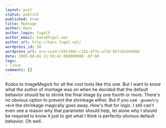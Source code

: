 ```yaml
---
layout: post
status: publish
published: true
title: Montage
author: Hans
author_login: fugalh
author_email: hans@fugal.net
author_url: http://hans.fugal.net/
wordpress_id: 58
wordpress_url: urn:uuid:c59179dc-c15b-4f7a-a72d-6bfcbe26490d
date: 2005-08-04 21:59:41.000000000 -07:00
tags:
- linux
comments: []
---
```

<p>Kudos to ImageMagick for all the cool tools like this one. But I want to know
what the author of montage was on when he decided that the default behavior
should be to shrink the final image by one fourth or more. There's no obvious
option to prevent the shrinkage either. But if you use <code>-geometry +0+0</code> the
shrinkage magically goes away. How's that for logic. I still can't even see a
reason why that parameter should help, let alone why I should be required to
know it just to get what I think is perfectly obvious default behavior. Oh
well.</p>
